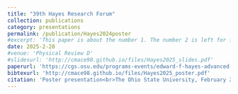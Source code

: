 ```yaml
---
title: "39th Hayes Research Forum"
collection: publications
category: presentations
permalink: /publication/Hayes2024poster
#excerpt: 'This paper is about the number 1. The number 2 is left for future work.'
date: 2025-2-28
#venue: 'Physical Review D'
#slidesurl: 'http://cmace98.github.io/files/Hayes2025_slides.pdf'
paperurl: 'https://cgs.osu.edu/programs-events/edward-f-hayes-advanced-research-forum'
bibtexurl: 'http://cmace98.github.io/files/Hayes2025_poster.pdf'
citation: 'Poster presentation<br>The Ohio State University, February 2025<br>Title: <i>Calibrating the SIDM Gravothermal Catastrophe with N-body Simulations</i><br><b>Charlie Mace</b>, Shengqi Yang, Annika H. G. Peter, Zhichao Carton Zeng, Xiaolong Du, Andrew Benson'
---
```


